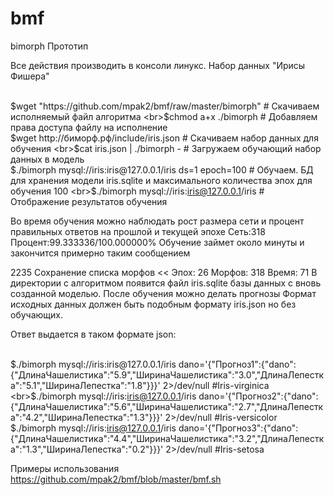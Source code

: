 # bmf
<p>bimorph Прототип

<p>Все действия производить в консоли линукс. Набор данных "Ирисы Фишера"

<br>$wget "https://github.com/mpak2/bmf/raw/master/bimorph" # Скачиваем исполняемый файл алгоритма
<br>$chmod a+x ./bimorph # Добавляем права доступа файлу на исполнение
<br>$wget http://биморф.рф/include/iris.json # Cкачиваем  набор данных для обучения
<br>$cat iris.json | ./bimorph - # Загружаем обучающий набор данных в модель
<br>$./bimorph mysql://iris:iris@127.0.0.1/iris ds=1 epoch=100 # Обучаем. БД для хранения модели iris.sqlite и максимального количества эпох для обучения 100
<br>$./bimorph mysql://iris:iris@127.0.0.1/iris # Отображение результатов обучения

<p>Во время обучения можно наблюдать рост размера сети и процент правильных ответов на прошлой и текущей эпохе
Сеть:318 Процент:99.333336/100.000000%
Обучение займет около минуты и закончится примерно таким сообщением

<p>2235 Сохранение списка морфов << Эпох: 26 Морфов: 318 Время: 71
В директории с алгоритмом появится файл iris.sqlite базы данных с вновь созданной моделью. После обучения можно делать прогнозы
Формат исходных данных должен быть подобным формату iris.json но без обучающих.

<p>Ответ выдается в таком формате json:

<br>$./bimorph mysql://iris:iris@127.0.0.1/iris dano='{"Прогноз1":{"dano":{"ДлинаЧашелистика":"5.9","ШиринаЧашелистика":"3.0","ДлинаЛепестка":"5.1","ШиринаЛепестка":"1.8"}}}' 2>/dev/null #Iris-virginica
<br>$./bimorph mysql://iris:iris@127.0.0.1/iris dano='{"Прогноз2":{"dano":{"ДлинаЧашелистика":"5.6","ШиринаЧашелистика":"2.7","ДлинаЛепестка":"4.2","ШиринаЛепестка":"1.3"}}}' 2>/dev/null #Iris-versicolor
<br>$./bimorph mysql://iris:iris@127.0.0.1/iris dano='{"Прогноз3":{"dano":{"ДлинаЧашелистика":"4.4","ШиринаЧашелистика":"3.2","ДлинаЛепестка":"1.3","ШиринаЛепестка":"0.2"}}}' 2>/dev/null #Iris-setosa

Примеры использования https://github.com/mpak2/bmf/blob/master/bmf.sh
